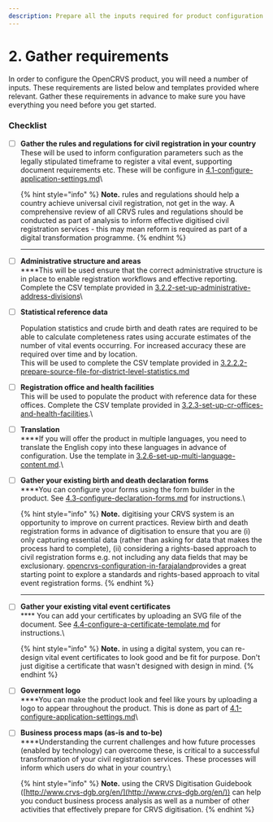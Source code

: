 ```yaml
---
description: Prepare all the inputs required for product configuration.
---
```


# 2. Gather requirements

In order to configure the OpenCRVS product, you will need a number of inputs. These requirements are listed below and templates provided where relevant. Gather these requirements in advance to make sure you have everything you need before you get started.&#x20;

### Checklist

*   [ ] **Gather the rules and regulations for civil registration in your country**\
    These will be used to inform configuration parameters such as the legally stipulated timeframe to register a vital event, supporting document requirements etc. These will be configure in [4.1-configure-application-settings.md](4.-configuration/4.1-configure-application-settings.md "mention")\


    {% hint style="info" %}
    **Note.** rules and regulations should help a country achieve universal civil registration, not get in the way. A comprehensive review of all CRVS rules and regulations should be conducted as part of analysis to inform effective digitised civil registration services - this may mean reform is required as part of a digital transformation programme.
    {% endhint %}

    ****
* [ ] **Administrative structure and areas**\
  ****This will be used ensure that the correct administrative structure is in place to enable registration workflows and effective reporting. Complete the CSV template provided in [3.2.2-set-up-administrative-address-divisions](3.-installation/3.2-set-up-your-own-country-configuration/3.2.2-set-up-administrative-address-divisions/ "mention")\

*   [ ] **Statistical reference data**

    Population statistics and crude birth and death rates are required to be able to calculate completeness rates using accurate estimates of the number of vital events occurring. For increased accuracy these are required over time and by location.\
    This will be used to complete the CSV template provided in [3.2.2.2-prepare-source-file-for-district-level-statistics.md](3.-installation/3.2-set-up-your-own-country-configuration/3.2.2-set-up-administrative-address-divisions/3.2.2.2-prepare-source-file-for-district-level-statistics.md "mention") \
    &#x20;
* [ ] **Registration office and health facilities**\
  This will be used to populate the product with reference data for these offices. Complete the CSV template provided in [3.2.3-set-up-cr-offices-and-health-facilities](3.-installation/3.2-set-up-your-own-country-configuration/3.2.3-set-up-cr-offices-and-health-facilities/ "mention").\

* [ ] **Translation**\
  ****If you will offer the product in multiple languages, you need to translate the English copy into these languages in advance of configuration. Use the template in [3.2.6-set-up-multi-language-content.md](3.-installation/3.2-set-up-your-own-country-configuration/3.2.6-set-up-multi-language-content.md "mention").\

*   [ ] **Gather your existing birth and death declaration forms**\
    ****You can configure your forms using the form builder in the product. See [4.3-configure-declaration-forms.md](4.-configuration/4.3-configure-declaration-forms.md "mention") for instructions.\


    {% hint style="info" %}
    **Note.** digitising your CRVS system is an opportunity to improve on current practices. Review birth and death registration forms in advance of digitisation to ensure that you are (i) only capturing essential data (rather than asking for data that makes the process hard to complete), (ii) considering a rights-based approach to civil registration forms e.g. not including any data fields that may be exclusionary. [opencrvs-configuration-in-farajaland](../default-configuration/opencrvs-configuration-in-farajaland/ "mention")provides a great starting point to explore a standards and rights-based approach to vital event registration forms.
    {% endhint %}

    ****
*   [ ] **Gather your existing vital event certificates**\
    &#x20;**** You can add your certificates by uploading an SVG file of the document. See [4.4-configure-a-certificate-template.md](4.-configuration/4.4-configure-a-certificate-template.md "mention") for instructions.\


    {% hint style="info" %}
    **Note.** in using a digital system, you can re-design vital event certificates to look good and be fit for purpose. Don't just digitise a certificate that wasn't designed with design in mind.
    {% endhint %}


* [ ] **Government logo**\
  ****You can make the product look and feel like yours by uploading a logo to appear throughout the product. This is done as part of [4.1-configure-application-settings.md](4.-configuration/4.1-configure-application-settings.md "mention")\

*   [ ] **Business process maps (as-is and to-be)**\
    ****Understanding the current challenges and how future processes (enabled by technology) can overcome these, is critical to a successful transformation of your civil registration services. These processes will inform which users do what in your country.\


    {% hint style="info" %}
    **Note.** using the CRVS Digitisation Guidebook ([http://www.crvs-dgb.org/en/](http://www.crvs-dgb.org/en/)) can help you conduct business process analysis as well as a number of other activities that effectively prepare for CRVS digitisation.
    {% endhint %}

